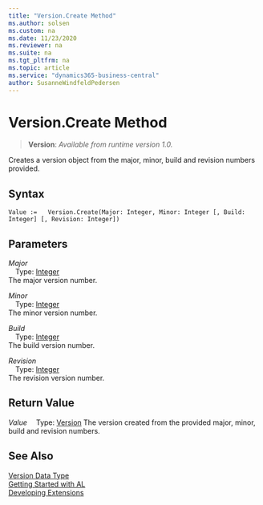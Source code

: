 ```yaml
---
title: "Version.Create Method"
ms.author: solsen
ms.custom: na
ms.date: 11/23/2020
ms.reviewer: na
ms.suite: na
ms.tgt_pltfrm: na
ms.topic: article
ms.service: "dynamics365-business-central"
author: SusanneWindfeldPedersen
---
```

[//]: # (START>DO_NOT_EDIT)
[//]: # (IMPORTANT:Do not edit any of the content between here and the END>DO_NOT_EDIT.)
[//]: # (Any modifications should be made in the .xml files in the ModernDev repo.)
# Version.Create Method
> **Version**: _Available from runtime version 1.0._

Creates a version object from the major, minor, build and revision numbers provided.


## Syntax
```
Value :=   Version.Create(Major: Integer, Minor: Integer [, Build: Integer] [, Revision: Integer])
```
## Parameters
*Major*  
&emsp;Type: [Integer](../integer/integer-data-type.md)  
The major version number.
        
*Minor*  
&emsp;Type: [Integer](../integer/integer-data-type.md)  
The minor version number.
        
*Build*  
&emsp;Type: [Integer](../integer/integer-data-type.md)  
The build version number.
        
*Revision*  
&emsp;Type: [Integer](../integer/integer-data-type.md)  
The revision version number.  


## Return Value
*Value*
&emsp;Type: [Version](version-data-type.md)
The version created from the provided major, minor, build and revision numbers.


[//]: # (IMPORTANT: END>DO_NOT_EDIT)
## See Also
[Version Data Type](version-data-type.md)  
[Getting Started with AL](../../devenv-get-started.md)  
[Developing Extensions](../../devenv-dev-overview.md)